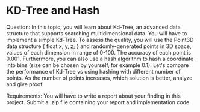 # KD-Tree and Hash
Question: In this topic, you will learn about Kd-Tree, an advanced data structure that supports searching multidimensional data. You will have to implement a simple Kd-Tree. To assess the quality, you will use the Point3D data structure { float x, y, z; } and randomly-generated points in 3D space, values of each dimension in range of 0-100. The accuracy of each point is 0.001. Furthermore, you can also use a hash algorithm to hash a coordinate into bins (size can be chosen by yourself, for example 0.1). Let's compare the performance of Kd-Tree vs using hashing with different number of points. As the number of points increases, which solution is better, analyze and give proof.

Requirements: You will have to write a report about your finding in this project. Submit a .zip file containing your report and implementation code.
